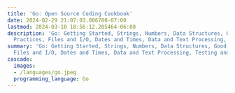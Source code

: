```yaml
---
title: 'Go: Open Source Coding Cookbook'
date: 2024-02-29 21:07:03.006780-07:00
lastmod: 2024-03-10 18:56:12.205464-06:00
description: 'Go: Getting Started, Strings, Numbers, Data Structures, Good Coding
  Practices, Files and I/O, Dates and Times, Data and Text Processing, Testing and…'
summary: 'Go: Getting Started, Strings, Numbers, Data Structures, Good Coding Practices,
  Files and I/O, Dates and Times, Data and Text Processing, Testing and…'
cascade:
  images:
  - /languages/go.jpeg
  programming_language: Go
---
```

